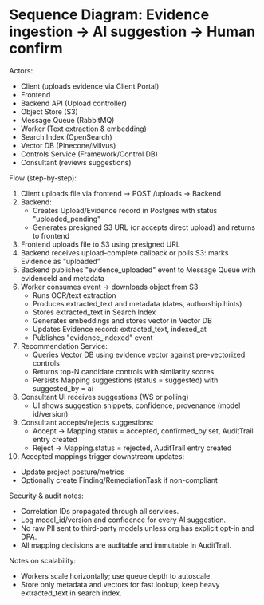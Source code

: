 # Sequence Diagram: Evidence ingestion → AI suggestion → Human confirm

Actors:
- Client (uploads evidence via Client Portal)
- Frontend
- Backend API (Upload controller)
- Object Store (S3)
- Message Queue (RabbitMQ)
- Worker (Text extraction & embedding)
- Search Index (OpenSearch)
- Vector DB (Pinecone/Milvus)
- Controls Service (Framework/Control DB)
- Consultant (reviews suggestions)

Flow (step-by-step):

1. Client uploads file via frontend -> POST /uploads -> Backend
2. Backend:
   - Creates Upload/Evidence record in Postgres with status "uploaded_pending"
   - Generates presigned S3 URL (or accepts direct upload) and returns to frontend
3. Frontend uploads file to S3 using presigned URL
4. Backend receives upload-complete callback or polls S3: marks Evidence as "uploaded"
5. Backend publishes "evidence_uploaded" event to Message Queue with evidenceId and metadata
6. Worker consumes event -> downloads object from S3
   - Runs OCR/text extraction
   - Produces extracted_text and metadata (dates, authorship hints)
   - Stores extracted_text in Search Index
   - Generates embeddings and stores vector in Vector DB
   - Updates Evidence record: extracted_text, indexed_at
   - Publishes "evidence_indexed" event
7. Recommendation Service:
   - Queries Vector DB using evidence vector against pre-vectorized controls
   - Returns top-N candidate controls with similarity scores
   - Persists Mapping suggestions (status = suggested) with suggested_by = ai
8. Consultant UI receives suggestions (WS or polling)
   - UI shows suggestion snippets, confidence, provenance (model id/version)
9. Consultant accepts/rejects suggestions:
   - Accept -> Mapping.status = accepted, confirmed_by set, AuditTrail entry created
   - Reject -> Mapping.status = rejected, AuditTrail entry created
10. Accepted mappings trigger downstream updates:
   - Update project posture/metrics
   - Optionally create Finding/RemediationTask if non-compliant

Security & audit notes:
- Correlation IDs propagated through all services.
- Log model_id/version and confidence for every AI suggestion.
- No raw PII sent to third-party models unless org has explicit opt-in and DPA.
- All mapping decisions are auditable and immutable in AuditTrail.

Notes on scalability:
- Workers scale horizontally; use queue depth to autoscale.
- Store only metadata and vectors for fast lookup; keep heavy extracted_text in search index.
